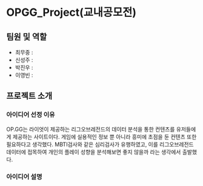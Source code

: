 # OPGG_Project(교내공모전)
## 팀원 및 역할
* 최무중 :    
* 신성주 :    
* 박진우 :   
* 이영빈 :
## 프로젝트 소개
### 아이디어 선정 이유
OP.GG는 라이엇이 제공하는 리그오브레전드의 데이터 분석을 통한 컨텐츠를 유저들에게 제공하는 사이트이다. 게임에 실용적인 정보 뿐 아니라 흥미에 초점을 둔 컨텐츠 또한 필요하다고 생각했다. MBTI검사와 같은 심리검사가 유행하였고, 이를 리그오브레전드 데이터에 접목하여 개인의 플레이 성향을 분석해보면 좋지 않을까 라는 생각에서 출발했다.
### 아이디어 설명

